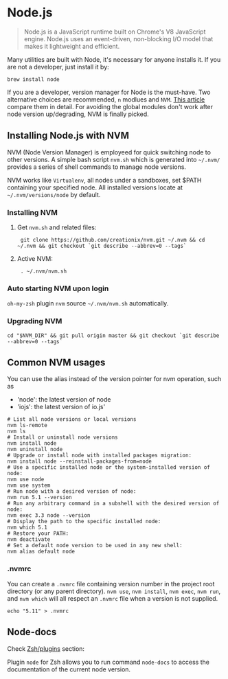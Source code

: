 # Node.js 

> Node.js is a JavaScript runtime built on Chrome's V8 JavaScript engine. Node.js uses an event-driven, non-blocking I/O model that makes it lightweight and efficient. 

Many utilities are built with Node, it's necessary for anyone installs it. If you are not a developer, just install it by:

    brew install node

If you are a developer, version manager for Node is the must-have. Two alternative choices are recommended, `n` modlues and `NVM`. [This article](http://www.mattpalmerlee.com/2013/03/23/installing-and-switching-between-multiple-versions-of-node-js-n-vs-nvm/) compare them in detail. For avoiding the global modules don't work after node version up/degrading, NVM is finally picked.

## Installing Node.js with NVM

NVM (Node Version Manager) is employeed for quick switching node to other versions. A simple bash script `nvm.sh` which is generated into `~/.nvm/` provides a series of shell commands to manage node versions. 

NVM works like `Virtualenv`, all nodes under a sandboxes, set $PATH containing your specified node. All installed versions locate at `~/.nvm/versions/node` by default.

### Installing NVM

1. Get `nvm.sh` and related files:

        git clone https://github.com/creationix/nvm.git ~/.nvm && cd ~/.nvm && git checkout `git describe --abbrev=0 --tags`

2. Active NVM:

        . ~/.nvm/nvm.sh

### Auto starting NVM upon login

`oh-my-zsh` plugin `nvm` source `~/.nvm/nvm.sh` automatically.

### Upgrading NVM

    cd "$NVM_DIR" && git pull origin master && git checkout `git describe --abbrev=0 --tags`

## Common NVM usages

You can use the alias instead of the version pointer for nvm operation, such as

* 'node': the latest version of node
* 'iojs': the latest version of io.js'

```shell
# List all node versions or local versions
nvm ls-remote
nvm ls
# Install or uninstall node versions
nvm install node
nvm uninstall node
# Upgrade or install node with installed packages migration:
nvm install node --reinstall-packages-from=node
# Use a specific installed node or the system-installed version of node:
nvm use node
nvm use system
# Run node with a desired version of node:
nvm run 5.1 --version
# Run any arbitrary command in a subshell with the desired version of node:
nvm exec 3.3 node --version
# Display the path to the specific installed node:
nvm which 5.1
# Restore your PATH:
nvm deactivate
# Set a default node version to be used in any new shell:
nvm alias default node
```

### .nvmrc

You can create a `.nvmrc` file containing version number in the project root directory (or any parent directory). `nvm use`, `nvm install`, `nvm exec`, `nvm run`, and `nvm which` will all respect an `.nvmrc` file when a version is not supplied.

    echo "5.11" > .nvmrc

## Node-docs

Check [Zsh/plugins](../iTerm2/zsh-plugins.html) section:

Plugin `node` for Zsh allows you to run command `node-docs` to access the documentation of the current node version.

